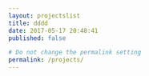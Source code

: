 ```yaml
---
layout: projectslist
title: dddd
date: 2017-05-17 20:48:41
published: false

# Do not change the permalink setting
permalink: /projects/
---
```

